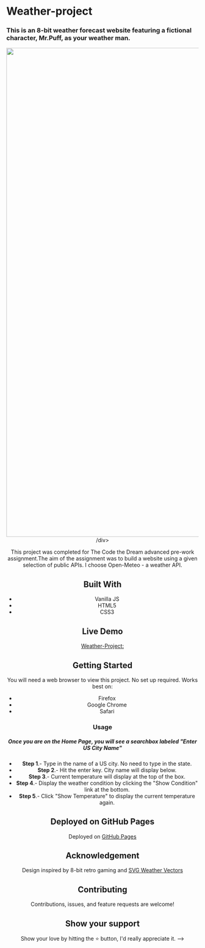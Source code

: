 # Weather-project

### This is an 8-bit weather forecast website featuring a fictional character, Mr.Puff, as your weather man.

<div align="center"><img width="1280" alt="websiteScreenShot" src="https://github.com/raybgomez/Weather-project/assets/117782111/2657bac1-4643-4cb2-9239-d318a1bde100">/div>


This project was completed for The Code the Dream advanced pre-work assignment.The aim of the assignment was to build a website using a given selection of public APIs. I choose Open-Meteo - a weather API.

## Built With 

- Vanilla JS
- HTML5
- CSS3

## Live Demo

[Weather-Project:](https://.github.io/)


## Getting Started

You will need a web browser to view this project. No set up required. Works best on:

- Firefox
- Google Chrome
- Safari

### Usage

##### Once you are on the Home Page, you will see a searchbox labeled "Enter US City Name"
- **Step 1**.- Type in the name of a US city. No need to type in the state.
- **Step 2**.- Hit the enter key. City name will display below.
- **Step 3**.- Current temperature will display at the top of the box.
- **Step 4**.- Display the weather condition by clicking the "Show Condition" link at the bottom.
- **Step 5**.- Click "Show Temperature" to display the current temperature again.



## Deployed on GitHub Pages

Deployed on [GitHub Pages](https://pages.github.com/)  

## Acknowledgement

Design inspired by 8-bit retro gaming and [SVG Weather Vectors](https://www.svgrepo.com/collection/weather-35/)

## Contributing

Contributions, issues, and feature requests are welcome!

## Show your support

Show your love by hitting the ⭐️ button, I'd really appreciate it.
 -->
